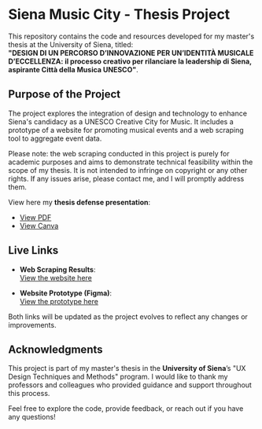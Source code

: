 # Siena Music City - Thesis Project

This repository contains the code and resources developed for my master's thesis at the University of Siena, titled:  
**"DESIGN DI UN PERCORSO D’INNOVAZIONE PER UN’IDENTITÀ MUSICALE D’ECCELLENZA: il processo creativo per rilanciare la leadership di Siena, aspirante Città della Musica UNESCO"**.

## Purpose of the Project

The project explores the integration of design and technology to enhance Siena's candidacy as a UNESCO Creative City for Music. It includes a prototype of a website for promoting musical events and a web scraping tool to aggregate event data.  

Please note: the web scraping conducted in this project is purely for academic purposes and aims to demonstrate technical feasibility within the scope of my thesis. It is not intended to infringe on copyright or any other rights. If any issues arise, please contact me, and I will promptly address them.

View here my **thesis defense presentation**:
- [View PDF](https://drive.google.com/file/d/1392bzoEwEVVJTHvDeTGHus5EsjM7aLxN/view?usp=drive_link)
- [View Canva](https://www.canva.com/design/DAGXe-lOUzY/qH4swbUynFnaC55hYguIDw/view?utm_content=DAGXe-lOUzY&utm_campaign=designshare&utm_medium=link2&utm_source=uniquelinks&utlId=h716810ae54)

## Live Links

- **Web Scraping Results**:  
  [View the website here](https://gaia-cecchi.github.io/Siena-Music-City/)

- **Website Prototype (Figma)**:  
  [View the prototype here](https://www.figma.com/proto/gphnJVfNDCsEqwbdd6au4u/Prototipo-Sito-Web---Siena-Citt%C3%A0-della-Musica?node-id=303-1729&t=NT3avjGCStRKw5qB-1)

Both links will be updated as the project evolves to reflect any changes or improvements.

## Acknowledgments

This project is part of my master's thesis in the **University of Siena**’s "UX Design Techniques and Methods" program. I would like to thank my professors and colleagues who provided guidance and support throughout this process.

Feel free to explore the code, provide feedback, or reach out if you have any questions!
